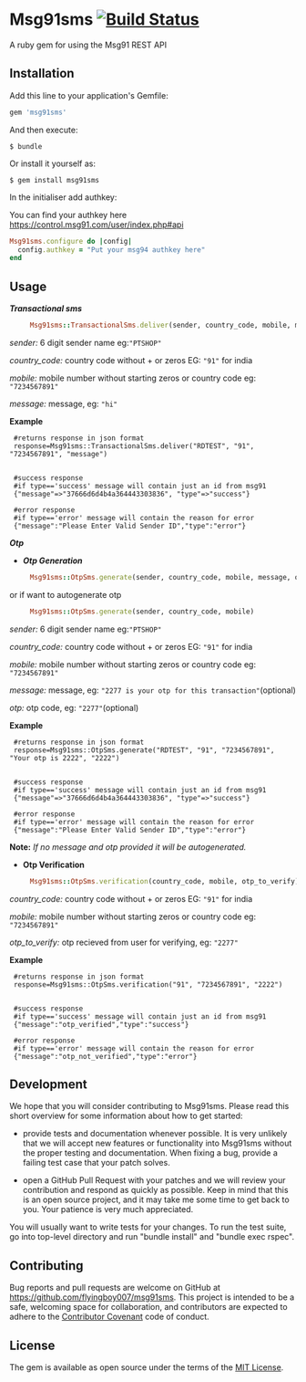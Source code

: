 # Msg91sms [![Build Status](https://travis-ci.org/flyingboy007/msg91sms.svg?branch=master)](https://travis-ci.org/flyingboy007/msg91sms)

A ruby gem for using the Msg91 REST API

## Installation

Add this line to your application's Gemfile:

```ruby
gem 'msg91sms'
```

And then execute:

    $ bundle

Or install it yourself as:

    $ gem install msg91sms
    
In the initialiser add authkey:

You can find your authkey here
https://control.msg91.com/user/index.php#api
```ruby
Msg91sms.configure do |config|
  config.authkey = "Put your msg94 authkey here"
end
```

## Usage

_**Transactional sms**_
```ruby
     Msg91sms::TransactionalSms.deliver(sender, country_code, mobile, message)  
```
_sender:_ 6 digit sender name eg:`"PTSHOP"`

_country_code:_ country code without + or zeros EG: `"91"` for india

_mobile:_ mobile number without starting zeros or country code eg: `"7234567891"`

_message:_ message, eg: `"hi"`

**Example**

    
     #returns response in json format
     response=Msg91sms::TransactionalSms.deliver("RDTEST", "91", "7234567891", "message")
    

     #success response
     #if type=='success' message will contain just an id from msg91
     {"message"=>"37666d6d4b4a364443303836", "type"=>"success"}
     
     #error response
     #if type=='error' message will contain the reason for error
     {"message":"Please Enter Valid Sender ID","type":"error"}
     
**_Otp_** 

* _**Otp Generation**_
```ruby
     Msg91sms::OtpSms.generate(sender, country_code, mobile, message, otp)  
```

or if want to autogenerate otp
```ruby
     Msg91sms::OtpSms.generate(sender, country_code, mobile)  
```

_sender:_ 6 digit sender name eg:`"PTSHOP"`

_country_code:_ country code without + or zeros EG: `"91"` for india

_mobile:_ mobile number without starting zeros or country code eg: `"7234567891"`

_message:_ message, eg: `"2277 is your otp for this transaction"`(optional)

_otp:_ otp code, eg: `"2277"`(optional)

**Example**

    
     #returns response in json format
     response=Msg91sms::OtpSms.generate("RDTEST", "91", "7234567891", "Your otp is 2222", "2222")
    

     #success response
     #if type=='success' message will contain just an id from msg91
     {"message"=>"37666d6d4b4a364443303836", "type"=>"success"}
     
     #error response
     #if type=='error' message will contain the reason for error
     {"message":"Please Enter Valid Sender ID","type":"error"}

**Note:** _If no message and otp provided it will be autogenerated._

* **Otp Verification**

```ruby
     Msg91sms::OtpSms.verification(country_code, mobile, otp_to_verify)  
```

_country_code:_ country code without + or zeros EG: `"91"` for india

_mobile:_ mobile number without starting zeros or country code eg: `"7234567891"`

_otp_to_verify:_ otp recieved from user for verifying, eg: `"2277"`

**Example**

    
     #returns response in json format
     response=Msg91sms::OtpSms.verification("91", "7234567891", "2222")
    

     #success response
     #if type=='success' message will contain just an id from msg91
     {"message":"otp_verified","type":"success"}
     
     #error response
     #if type=='error' message will contain the reason for error
     {"message":"otp_not_verified","type":"error"}

## Development
We hope that you will consider contributing to Msg91sms. Please read this short overview for some information about how to get started:

* provide tests and documentation whenever possible. It is very unlikely that we will accept new features or functionality into Msg91sms without the proper testing and documentation. When fixing a bug, provide a failing test case that your patch solves.

* open a GitHub Pull Request with your patches and we will review your contribution and respond as quickly as possible. Keep in mind that this is an open source project, and it may take me some time to get back to you. Your patience is very much appreciated.



You will usually want to write tests for your changes. To run the test suite, go into top-level directory and run "bundle install" and "bundle exec rspec".

## Contributing

Bug reports and pull requests are welcome on GitHub at https://github.com/flyingboy007/msg91sms. This project is intended to be a safe, welcoming space for collaboration, and contributors are expected to adhere to the [Contributor Covenant](http://contributor-covenant.org) code of conduct.


## License

The gem is available as open source under the terms of the [MIT License](http://opensource.org/licenses/MIT).

